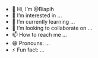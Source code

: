 - 👋 Hi, I’m @Biapih
- 👀 I’m interested in ...
- 🌱 I’m currently learning ...
- 💞️ I’m looking to collaborate on ...
- 📫 How to reach me ...
- 😄 Pronouns: ...
- ⚡ Fun fact: ...

<!---
Biapih/Biapih is a ✨ special ✨ repository because its `README.md` (this file) appears on your GitHub profile.
You can click the Preview link to take a look at your changes.
--->
